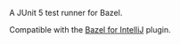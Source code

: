 A JUnit 5 test runner for Bazel.

Compatible with the [Bazel for IntelliJ](https://plugins.jetbrains.com/plugin/8609-bazel-for-intellij/) plugin.
